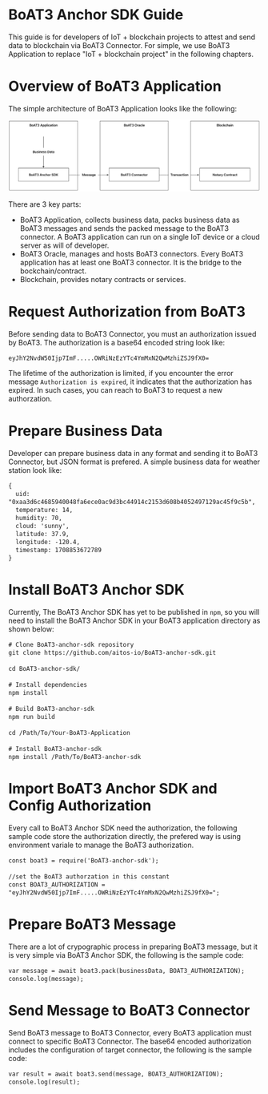 


# BoAT3 Anchor SDK Guide

This guide is for developers of IoT + blockchain projects to attest and send data to blockchain via BoAT3 Connector. For simple, we use BoAT3 Application to replace "IoT + blockchain project" in the following chapters.


# Overview of BoAT3 Application

The simple architecture of BoAT3 Application looks like the following:

![BoAT-Architecture](boat3.png "Architecture of BoAT3 Application")

There are 3 key parts:
 - BoAT3 Application, collects business data, packs business data as BoAT3 messages and sends the packed message to the BoAT3 connector. A BoAT3 application can run on a single IoT device or a cloud server as will of developer.
 - BoAT3 Oracle, manages and hosts BoAT3 connectors. Every BoAT3 application has at least one BoAT3 connector. It is the bridge to the bockchain/contract.
 - Blockchain, provides notary contracts or services.



# Request Authorization from BoAT3

Before sending data to BoAT3 Connector, you must an authorization issued by BoAT3. The authorization is a base64 encoded string look like:

```
eyJhY2NvdW50Ijp7ImF.....OWRiNzEzYTc4YmMxN2QwMzhiZSJ9fX0=
```

The lifetime of the authorization is limited, if you encounter the error message `Authorization is expired`, it indicates that the authorization has expired. In such cases, you can reach to BoAT3 to request a new authorzation.


# Prepare Business Data

Developer can prepare business data in any format and sending it to BoAT3 Connector, but JSON format is prefered. A simple business data for weather station look like:

```
{
  uid: "0xaa3d6c4685940048fa6ece0ac9d3bc44914c2153d608b4052497129ac45f9c5b",
  temperature: 14,
  humidity: 70,
  cloud: 'sunny',
  latitude: 37.9,
  longitude: -120.4,
  timestamp: 1708853672789
}
```

# Install BoAT3 Anchor SDK

Currently, The BoAT3 Anchor SDK has yet to be published in `npm`, so you will need to install the BoAT3 Anchor SDK in your BoAT3 application directory as shown below:

```
# Clone BoAT3-anchor-sdk repository
git clone https://github.com/aitos-io/BoAT3-anchor-sdk.git

cd BoAT3-anchor-sdk/

# Install dependencies
npm install

# Build BoAT3-anchor-sdk
npm run build

cd /Path/To/Your-BoAT3-Application

# Install BoAT3-anchor-sdk
npm install /Path/To/BoAT3-anchor-sdk

```

# Import BoAT3 Anchor SDK and Config Authorization

Every call to BoAT3 Anchor SDK need the authorization, the following sample code store the authorization directly, the prefered way is using environment variale to manage the BoAT3 authorization.

```
const boat3 = require('BoAT3-anchor-sdk');

//set the BoAT3 authorzation in this constant
const BOAT3_AUTHORIZATION = "eyJhY2NvdW50Ijp7ImF.....OWRiNzEzYTc4YmMxN2QwMzhiZSJ9fX0=";
```


# Prepare BoAT3 Message

There are a lot of crypographic process in preparing BoAT3 message, but it is very simple via BoAT3 Anchor SDK, the following is the sample code:

```
var message = await boat3.pack(businessData, BOAT3_AUTHORIZATION);
console.log(message);
```


# Send Message to BoAT3 Connector

Send BoAT3 message to BoAT3 Connector, every BoAT3 application must connect to specific BoAT3 Connector. The base64 encoded authorization includes the configuration of target connector, the following is the sample code:

```
var result = await boat3.send(message, BOAT3_AUTHORIZATION);
console.log(result);
```
